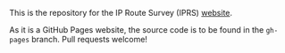 This is the repository for the IP Route Survey (IPRS) [website](https://iprs.dioptra.io/).

As it is a GitHub Pages website, the source code is to be found in the `gh-pages` branch. Pull requests welcome!
